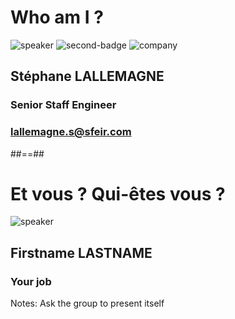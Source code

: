 <!-- .slide: class="speaker-slide" -->

# Who am I ?

![speaker](./assets/images/slallem.jpg)
![second-badge](./assets/images/badges/mongodb-certified-si-architect.png)
![company](./assets/images/logo-sfeir-blanc.png)

## Stéphane <span>LALLEMAGNE</span>

### Senior Staff Engineer

<!-- .element: class="icon-rule icon-first" -->

### lallemagne.s@sfeir.com

<!-- .element: class="icon-twitter icon-second" -->

##==##
<!-- .slide: class="speaker-slide" -->

# Et vous ? Qui-êtes vous ?

![speaker](./assets/images/learn-icon.svg)

<h2>Firstname <span>LASTNAME</span></h2>

### Your job
<!-- .element: class="icon-rule icon-first" -->

Notes:
Ask the group to present itself